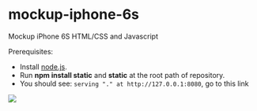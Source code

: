 # mockup-iphone-6s
Mockup iPhone 6S HTML/CSS and Javascript

Prerequisites:
 - Install [node.js](https://nodejs.org/en/download/).
 - Run **npm install static** and **static** at the root path of repository.
 - You should see: ``serving "." at http://127.0.0.1:8080``, go to this link

![](http://image.noelshack.com/fichiers/2016/27/1468058334-iphone6s.png)
